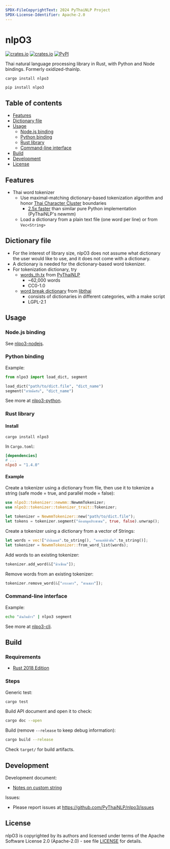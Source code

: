 ```yaml
---
SPDX-FileCopyrightText: 2024 PyThaiNLP Project
SPDX-License-Identifier: Apache-2.0
---
```


# nlpO3

[![crates.io](https://img.shields.io/crates/v/nlpo3.svg "crates.io")](https://crates.io/crates/nlpo3/)
[![crates.io](https://img.shields.io/crates/v/nlpo3-cli.svg "crates.io")](https://crates.io/crates/nlpo3-cli/)
[![PyPI](https://img.shields.io/pypi/v/nlpo3.svg "PyPI")](https://pypi.python.org/pypi/nlpo3)

Thai natural language processing library in Rust,
with Python and Node bindings. Formerly oxidized-thainlp.

```shell
cargo install nlpo3
```

```shell
pip install nlpo3
```

## Table of contents

- [Features](#features)
- [Dictionary file](#dictionary-file)
- [Usage](#usage)
  - [Node.js binding](#nodejs-binding)
  - [Python binding](#python-binding)
  - [Rust library](#rust-library)
  - [Command-line interface](#command-line-interface)
- [Build](#build)
- [Development](#development)
- [License](#license)

## Features

- Thai word tokenizer
  - Use maximal-matching dictionary-based tokenization algorithm
    and honor [Thai Character Cluster][tcc] boundaries
    - [2.5x faster][benchmark]
      than similar pure Python implementation (PyThaiNLP's newmm)
  - Load a dictionary from a plain text file (one word per line)
    or from `Vec<String>`

[tcc]: https://dl.acm.org/doi/10.1145/355214.355225
[benchmark]: ./nlpo3-python/notebooks/nlpo3_segment_benchmarks.ipynb

## Dictionary file

- For the interest of library size, nlpO3 does not assume what dictionary the
  user would like to use, and it does not come with a dictionary.
- A dictionary is needed for the dictionary-based word tokenizer.
- For tokenization dictionary, try
  - [words_th.tx][dict-pythainlp] from [PyThaiNLP][pythainlp]
    - ~62,000 words
    - CC0-1.0
  - [word break dictionary][dict-libthai] from [libthai][libthai]
    - consists of dictionaries in different categories, with a make script
    - LGPL-2.1

[pythainlp]: https://github.com/PyThaiNLP/pythainlp
[libthai]: https://github.com/tlwg/libthai/
[dict-pythainlp]: https://github.com/PyThaiNLP/pythainlp/blob/dev/pythainlp/corpus/words_th.txt
[dict-libthai]: https://github.com/tlwg/libthai/tree/master/data

## Usage

### Node.js binding

See [nlpo3-nodejs](./nlpo3-nodejs/).

### Python binding

Example:

```python
from nlpo3 import load_dict, segment

load_dict("path/to/dict.file", "dict_name")
segment("สวัสดีครับ", "dict_name")
```

See more at [nlpo3-python](./nlpo3-python/).

### Rust library

#### Install

```shell
cargo install nlpo3
```

In `Cargo.toml`:

```toml
[dependencies]
# ...
nlpo3 = "1.4.0"
```

#### Example

Create a tokenizer using a dictionary from file,
then use it to tokenize a string (safe mode = true, and parallel mode = false):

```rust
use nlpo3::tokenizer::newmm::NewmmTokenizer;
use nlpo3::tokenizer::tokenizer_trait::Tokenizer;

let tokenizer = NewmmTokenizer::new("path/to/dict.file");
let tokens = tokenizer.segment("ห้องสมุดประชาชน", true, false).unwrap();
```

Create a tokenizer using a dictionary from a vector of Strings:

```rust
let words = vec!["ปาลิเมนต์".to_string(), "คอนสติติวชั่น".to_string()];
let tokenizer = NewmmTokenizer::from_word_list(words);
```

Add words to an existing tokenizer:

```rust
tokenizer.add_word(&["มิวเซียม"]);
```

Remove words from an existing tokenizer:

```rust
tokenizer.remove_word(&["กระเพรา", "ชานชลา"]);
```

### Command-line interface

Example:

```bash
echo "ฉันกินข้าว" | nlpo3 segment
```

See more at [nlpo3-cli](./nlpo3-cli/).

## Build

### Requirements

- [Rust 2018 Edition](https://www.rust-lang.org/tools/install)

### Steps

Generic test:

```bash
cargo test
```

Build API document and open it to check:

```bash
cargo doc --open
```

Build (remove `--release` to keep debug information):

```bash
cargo build --release
```

Check `target/` for build artifacts.

## Development

Development document:

- [Notes on custom string](src/NOTE_ON_STRING.md)

Issues:

- Please report issues at <https://github.com/PyThaiNLP/nlpo3/issues>

## License

nlpO3 is copyrighted by its authors and licensed under terms of the Apache
Software License 2.0 (Apache-2.0) - see file [LICENSE](./LICENSE) for details.
